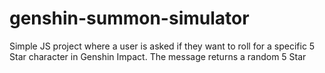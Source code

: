 # genshin-summon-simulator
Simple JS project where a user is asked if they want to roll for a specific 5 Star character in Genshin Impact.
The message returns a random 5 Star 
